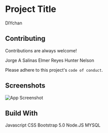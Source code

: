 # Project Title
DIYchan



## Contributing

Contributions are always welcome!

Jorge A Salinas
Elmer Reyes
Hunter Nelson

Please adhere to this project's `code of conduct`.


## Screenshots

![App Screenshot](https://via.placeholder.com/468x300?text=App+Screenshot+Here)


## Build With
Javascript
CSS
Bootstrap 5.0
Node.JS 
MYSQL
